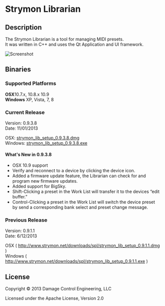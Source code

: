 # Strymon Librarian


## Description

The Strymon Librarian is a tool for managing MIDI presets. <br>
It was written in C++ and uses the Qt Application and UI framework. <br>

<img src="http://www.strymon.net/downloads/spl/ss1.png" alt="Screenshot"/>


## Binaries

### Supported Platforms
<b>OSX</b>10.7.x, 10.8.x 10.9<br>
<b>Windows</b> XP, Vista, 7, 8<br>

### Current Release
Version: 0.9.3.8 <br>
Date: 11/01/2013 <br>

OSX: [strymon_lib_setup_0.9.3.8.dmg]( https://s3-us-west-1.amazonaws.com/strymon/strymon_lib_setup_0.9.3.8.dmg ) <br>
Windows: [strymon_lib_setup_0.9.3.8.exe]( https://s3-us-west-1.amazonaws.com/strymon/strymon_lib_setup_0.9.3.8.exe ) <br>

#### What's New in 0.9.3.8
+ OSX 10.9 support
+ Verify and reconnect to a device by clicking the device icon.
+ Added a firmware update feature, the Librarian can check for and program new firmware updates.
+ Added support for BigSky.
+ Shift-Clicking a preset in the Work List will transfer it to the devices “edit buffer.”
+ Control-Clicking a preset in the Work List will switch the device preset by send a corresponding bank select and preset change message.

### Previous Release
Version: 0.9.1.1 <br>
Date: 6/12/2013 <br>

OSX ( http://www.strymon.net/downloads/spl/strymon_lib_setup_0.9.1.1.dmg ) <br>
Windows ( http://www.strymon.net/downloads/spl/strymon_lib_setup_0.9.1.1.exe ) <br>

## License

Copyright © 2013 Damage Control Engineering, LLC

Licensed under the Apache License, Version 2.0 

